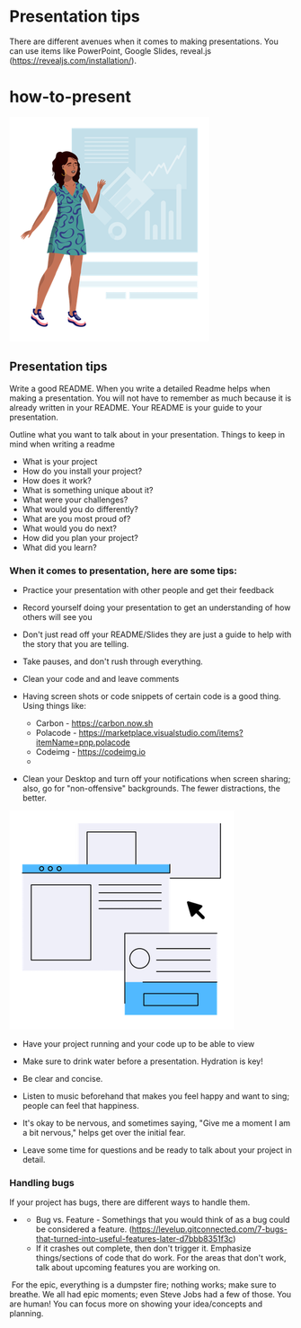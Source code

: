 # Presentation tips

There are different avenues when it comes to making presentations. You can use items like PowerPoint, Google Slides, reveal.js (https://revealjs.com/installation/).



# how-to-present

![presentation](Business.png)



## Presentation tips



Write a good README. When you write a detailed Readme helps when making a presentation. You will not have to remember as much because it is already written in your README. Your README is your guide to your presentation.



Outline what you want to talk about in your presentation. Things to keep in mind when writing a readme

- What is your project
- How do you install your project?
- How does it work?
- What is something unique about it?
- What were your challenges?
- What would you do differently?
- What are you most proud of?
- What would you do next?
- How did you plan your project?
- What did you learn?



### When it comes to presentation, here are some tips:

- Practice your presentation with other people and get their feedback
- Record yourself doing your presentation to get an understanding of how others will see you
- Don't just read off your README/Slides they are just a guide to help with the story that you are telling.
- Take pauses, and don't rush through everything.
- Clean your code and and leave comments
- Having screen shots or code snippets of certain code is a good thing. Using things like:
  - Carbon -  https://carbon.now.sh
  - Polacode - https://marketplace.visualstudio.com/items?itemName=pnp.polacode
  - Codeimg - https://codeimg.io
  - 

- Clean your Desktop and turn off your notifications when screen sharing; also, go for "non-offensive" backgrounds. The fewer distractions, the better.

![presentation](screen.png)




- Have your project running and your code up to be able to view

- Make sure to drink water before a presentation. Hydration is key! 

- Be clear and concise. 

- Listen to music beforehand that makes you feel happy and want to sing; people can feel that happiness.

- It's okay to be nervous, and sometimes saying, "Give me a moment I am a bit nervous," helps get over the initial fear.


- Leave some time for questions and be ready to talk about your project in detail.

  

### Handling bugs

If your project has bugs, there are different ways to handle them.

- - Bug vs. Feature - Somethings that you would think of as a bug could be considered a feature. (https://levelup.gitconnected.com/7-bugs-that-turned-into-useful-features-later-d7bbb8351f3c)
  - If it crashes out complete, then don't trigger it. Emphasize things/sections of code that do work. For the areas that don't work, talk about upcoming features you are working on.

​	For the epic, everything is a dumpster fire; nothing works; make sure to breathe. We all had epic moments; even Steve Jobs had a few of those. You are human! You can focus more on showing your idea/concepts and planning. 
